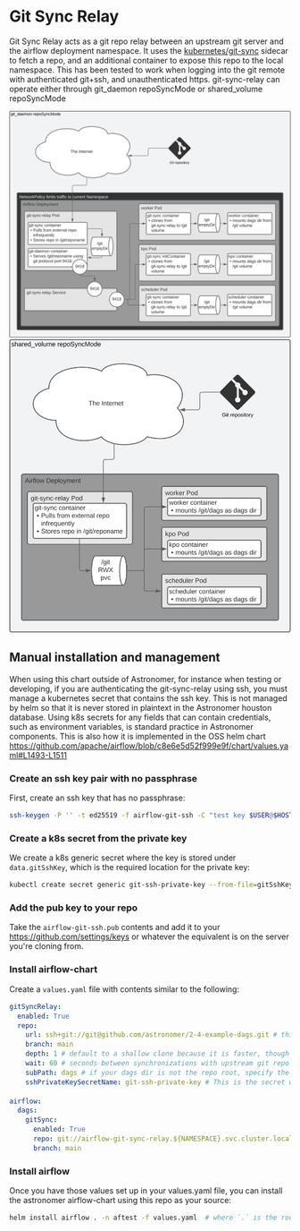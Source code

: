 # Git Sync Relay

Git Sync Relay acts as a git repo relay between an upstream git server and the airflow deployment namespace. It uses the [kubernetes/git-sync](https://github.com/kubernetes/git-sync) sidecar to fetch a repo, and an additional container to expose this repo to the local namespace. This has been tested to work when logging into the git remote with authenticated git+ssh, and unauthenticated https. git-sync-relay can operate either through git_daemon repoSyncMode or shared_volume repoSyncMode

<img src="git-sync-gsr-git_daemon.svg" width='640px'>
<br>
<img src="git-sync-gsr-shared_volume.svg" width='640px'>

## Manual installation and management

When using this chart outside of Astronomer, for instance when testing or developing, if you are authenticating the git-sync-relay using ssh, you must manage a kubernetes secret that contains the ssh key. This is not managed by helm so that it is never stored in plaintext in the Astronomer houston database. Using k8s secrets for any fields that can contain credentials, such as environment variables, is standard practice in Astronomer components. This is also how it is implemented in the OSS helm chart <https://github.com/apache/airflow/blob/c8e6e5d52f999e9f/chart/values.yaml#L1493-L1511>

### Create an ssh key pair with no passphrase

First, create an ssh key that has no passphrase:

```sh
ssh-keygen -P '' -t ed25519 -f airflow-git-ssh -C "test key $USER@$HOSTNAME $(date +%FT%T%z)"
```

### Create a k8s secret from the private key

We create a k8s generic secret where the key is stored under `data.gitSshKey`, which is the required location for the private key:

```sh
kubectl create secret generic git-ssh-private-key --from-file=gitSshKey=airflow-git-ssh
```

### Add the pub key to your repo

Take the `airflow-git-ssh.pub` contents and add it to your https://github.com/settings/keys or whatever the equivalent is on the server you're cloning from.

### Install airflow-chart

Create a `values.yaml` file with contents similar to the following:

```yaml
gitSyncRelay:
  enabled: True
  repo:
    url: ssh+git://git@github.com/astronomer/2-4-example-dags.git # this can be https:// for public repositories
    branch: main
    depth: 1 # default to a shallow clone because it is faster, though it sacrifices git history
    wait: 60 # seconds between synchronizations with upstream git repo
    subPath: dags # if your dags dir is not the repo root, specify the path relative to the repo root
    sshPrivateKeySecretName: git-ssh-private-key # This is the secret we created earlier. This is not requred with https git remotes.

airflow:
  dags:
    gitSync:
      enabled: True
      repo: git://airflow-git-sync-relay.${NAMESPACE}.svc.cluster.local./git
      branch: main
```

### Install airflow

Once you have those values set up in your values.yaml file, you can install the astronomer airflow-chart using this repo as your source:

```sh
helm install airflow . -n aftest -f values.yaml  # where `.` is the root of this repository checked out to your filesystem
```

